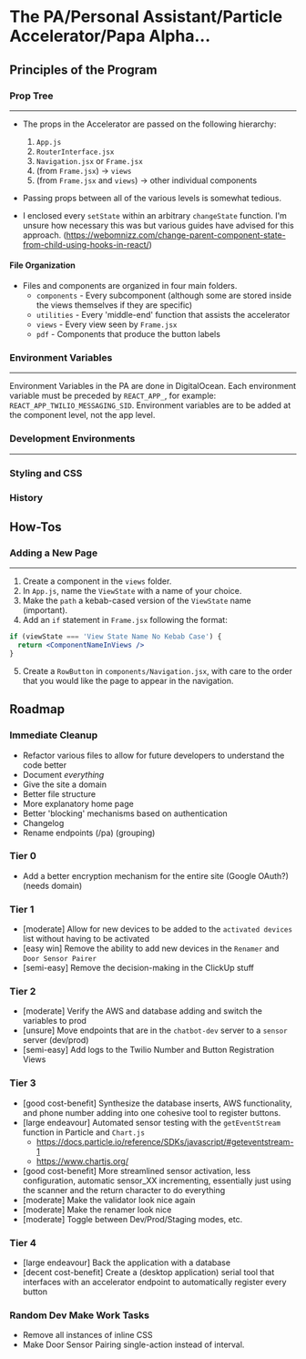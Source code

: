 # The PA/Personal Assistant/Particle Accelerator/Papa Alpha...

## Principles of the Program

### Prop Tree

---
- The props in the Accelerator are passed on the following hierarchy:
  1. `App.js`
  2. `RouterInterface.jsx`
  3. `Navigation.jsx` or `Frame.jsx`
  4. (from `Frame.jsx`) -> `views`
  5. (from `Frame.jsx` and `views`) -> other individual components

- Passing props between all of the various levels is somewhat tedious.
- I enclosed every `setState` within an arbitrary `changeState` function. I'm unsure how necessary this was but various guides have advised for this approach. (https://webomnizz.com/change-parent-component-state-from-child-using-hooks-in-react/)

#### File Organization

- Files and components are organized in four main folders.
  - `components` - Every subcomponent (although some are stored inside the views themselves if they are specific)
  - `utilities` - Every 'middle-end' function that assists the accelerator
  - `views` - Every view seen by `Frame.jsx`
  - `pdf` - Components that produce the button labels

### Environment Variables

---
Environment Variables in the PA are done in DigitalOcean. Each environment variable must be preceded by `REACT_APP_`, for example: `REACT_APP_TWILIO_MESSAGING_SID`. Environment variables are to be added at the component level, not the app level.

### Development Environments

---


### Styling and CSS

### History

## How-Tos

### Adding a New Page

---
1. Create a component in the `views` folder.
2. In `App.js`, name the `ViewState` with a name of your choice.
3. Make the `path` a kebab-cased version of the `ViewState` name (important).
4. Add an `if` statement in `Frame.jsx` following the format:
```jsx
if (viewState === 'View State Name No Kebab Case') {
  return <ComponentNameInViews />
} 
```
5. Create a `RowButton` in `components/Navigation.jsx`, with care to the order that you would like the page to appear in the navigation.

## Roadmap

### Immediate Cleanup
- Refactor various files to allow for future developers to understand the code better
- Document _everything_
- Give the site a domain
- Better file structure
- More explanatory home page
- Better 'blocking' mechanisms based on authentication
- Changelog
- Rename endpoints (/pa) (grouping)

### Tier 0
- Add a better encryption mechanism for the entire site (Google OAuth?) (needs domain)

### Tier 1
- [moderate] Allow for new devices to be added to the `activated devices` list without having to be activated
- [easy win] Remove the ability to add new devices in the `Renamer` and `Door Sensor Pairer`
- [semi-easy] Remove the decision-making in the ClickUp stuff

### Tier 2
- [moderate] Verify the AWS and database adding and switch the variables to prod
- [unsure] Move endpoints that are in the `chatbot-dev` server to a `sensor` server (dev/prod)
- [semi-easy] Add logs to the Twilio Number and Button Registration Views

### Tier 3
- [good cost-benefit] Synthesize the database inserts, AWS functionality, and phone number adding into one cohesive tool to register buttons.
- [large endeavour] Automated sensor testing with the `getEventStream` function in Particle and `Chart.js`
  - https://docs.particle.io/reference/SDKs/javascript/#geteventstream-1
  - https://www.chartjs.org/
- [good cost-benefit] More streamlined sensor activation, less configuration, automatic sensor_XX incrementing, essentially just using the scanner and the return character to do everything
- [moderate] Make the validator look nice again
- [moderate] Make the renamer look nice
- [moderate] Toggle between Dev/Prod/Staging modes, etc.

### Tier 4
- [large endeavour] Back the application with a database
- [decent cost-benefit] Create a (desktop application) serial tool that interfaces with an accelerator endpoint to automatically register every button

### Random Dev Make Work Tasks
- Remove all instances of inline CSS
- Make Door Sensor Pairing single-action instead of interval.

